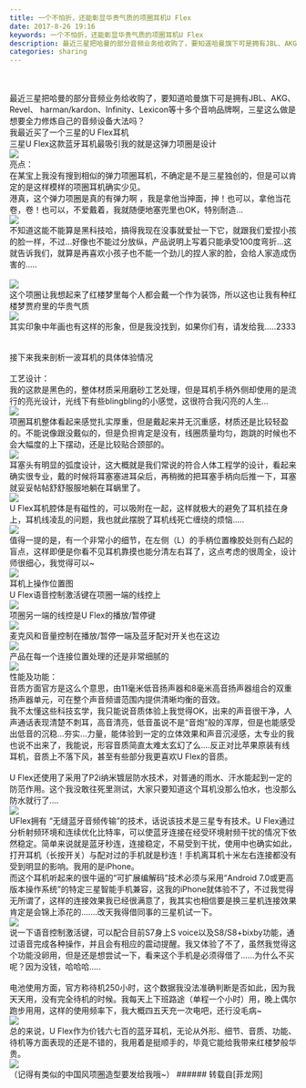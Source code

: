 ```yaml
---
title: 一个不怕折，还能彰显华贵气质的项圈耳机U Flex
date: 2017-8-26 19:16
keywords: 一个不怕折，还能彰显华贵气质的项圈耳机U Flex
description: 最近三星把哈曼的部分音频业务给收购了，要知道哈曼旗下可是拥有JBL、AKG、Revel、 harman/kardon、Infinity、Lexicon等十多个音响品牌啊，三星这么做是想要全力修炼自己的音频设备大法吗？我最近买了一个三星的U Flex耳机三星U Flex这款蓝牙耳机最吸引我的就是这弹力项圈是设计亮点：在某宝上我没有搜到相似的弹力项圈耳机，不确定是不是三星独创的，但是可以肯定的是这样模样的项圈耳机确实少见。港真，这个弹力项圈是真的有弹力啊 ，我是拿他当抻面，抻！也可以，拿他当花卷，卷！也可以，不爱戴着，我就随便地塞兜里也OK，特别耐造...不知道这能不能算是黑科技哈，搞得我现在没事就爱扯一下它，就跟我们爱捏小孩的脸一样，不过...好像也不能过分放纵，产品说明上写着只能承受100度弯折...这就告诉我们，就算是再喜欢小孩子也不能一个劲儿的捏人家的脸，会给人家造成伤害的.....这个项圈让我想起来了红楼梦里每个人都会戴一个作为装饰，所以这也让我有种红楼梦贾府里的华贵气质其实印象中年画也有这样的形象，但是我没找到，如果你们有，请发给我.....2333接下来我来剖析一波耳机的具体体验情况工艺设计：我的这款是黑色的，整体材质采用磨砂工艺处理，但是耳机手柄外侧却使用的是流行的亮光设计，光线下有些blingbling的小感觉，这很符合我闪亮的人生...项圈耳机整体看起来感觉扎实厚重，但是戴起来并无沉重感，材质还是比较轻盈的。不能说像跟没戴似的，但是负担肯定是没有，线圈质量均匀，跑跳的时候也不会大幅度的上下摆动，还是比较贴合颈部的。耳塞头有明显的弧度设计，这大概就是我们常说的符合人体工程学的设计，看起来确实很专业，戴的时候将耳塞塞进耳朵后，再稍微的把耳塞手柄向后推一下，耳塞就妥妥帖帖舒舒服服地躺在耳蜗里了。U Flex耳机腔体是有磁性的，可以吸附在一起，这样就极大的避免了耳机挂在身上，耳机线凌乱的问题，我也就此摆脱了耳机线死亡缠绕的烦恼.....值得一提的是，有一个非常小的细节，在左侧（L）的手柄位置橡胶处则有凸起的盲点，这样即便是你看不见耳机靠摸也能分清左右耳了，这点考虑的很周全，设计师很细心，我觉得可以~耳机上操作位置图U Flex语音控制激活键在项圈一端的线控上项圈另一端的线控是U Flex的播放/暂停键麦克风和音量控制在播放/暂停一端及蓝牙配对开关也在这边产品在每一个连接位置处理的还是非常细腻的性能及功能：音质方面官方是这么个意思，由11毫米低音扬声器和8毫米高音扬声器组合的双重扬声器单元，可在整个声音频谱范围内提供清晰均衡的音效。我不太懂这些科技玄学，我只能说音质体验上我觉得OK，出来的声音很干净，人声通话表现清楚不刺耳，高音清亮，低音虽说不是“音炮”般的浑厚，但是也能感受出低音的沉稳...夯实...力量，能体验到一定的立体效果和声音沉浸感，太专业的我也说不出来了，我能说，形容音质简直太难太玄幻了么....反正对比苹果原装有线耳机，音质上不落下风，甚至有些部分我更喜欢U Flex的音质。U Flex还使用了采用了P2i纳米镀层防水技术，对普通的雨水、汗水能起到一定的防范作用。这个我没敢往死里测试，大家只要知道这个耳机没那么怕水，也没那么防水就行了....UFlex拥有 “无缝蓝牙音频传输”的技术，话说该技术是三星专有技术。U Flex通过分析射频环境和连续优化比特率，可以使蓝牙连接在经受环境射频干扰的情况下依然稳定。简单来说就是蓝牙秒连，连接稳定，不易受到干扰，使用中也确实如此，打开耳机（长按开关）与配对过的手机就是秒连！手机离耳机十米左右连接都没有受到明显的影响。我用的是iPhone。而这个耳机听起来的很牛逼的“可扩展编解码”技术必须与采用“Android 7.0或更高版本操作系统”的特定三星智能手机兼容，这我的iPhone就体验不了，不过我觉得无所谓了，这样的连接效果我已经很满意了，我其实也相信要是换三星机连接效果肯定是会锦上添花的.......改天我得借同事的三星机试一下。说一下语音控制激活键，可以配合目前S7身上S voice以及S8/S8+bixby功能，通过语音完成各种操作，并且会有相应的震动提醒。我又体验了不了，虽然我觉得这个功能没卵用，但是还是想尝试一下，看来这个手机是必须得借了......为什么不买呢？因为没钱，哈哈哈.....电池使用方面，官方称待机250小时，这个数据我没法准确判断是否如此，因为我天天用，没有完全待机的时候。我每天上下班路途（单程一个小时）用，晚上偶尔跑步用用，这样的使用频率下，我大概四五天充一次电吧，还行没毛病~总的来说，U Flex作为价钱六七百的蓝牙耳机，无论从外形、细节、音质、功能、待机等方面表现的还是不错的，我用着是挺顺手的，毕竟它能给我带来红楼梦般华贵。（记得有类似的中国风项圈造型要发给我哦~）
categories: sharing
---
```

<td class="t_f" id="postmessage_861802">

<br/>
<br/>
最近三星把哈曼的部分音频业务给收购了，要知道哈曼旗下可是拥有JBL、AKG、Revel、 harman/kardon、Infinity、Lexicon等十多个音响品牌啊，三星这么做是想要全力修炼自己的音频设备大法吗？<br/>
我最近买了一个三星的U Flex耳机<br/>
三星U Flex这款蓝牙耳机最吸引我的就是这弹力项圈是设计<br/>

<img aid="614100" data-cf-modified-2df51425a29854cffa1326a1-="" file="data/attachment/forum/201708/26/191708rwt1pa3wz1jzetdl.jpg.thumb.jpg" id="aimg_614100" inpost="1" onclick="" onmouseover="" src="http://www.flw.ph/data/attachment/forum/201708/26/191708rwt1pa3wz1jzetdl.jpg" style="cursor:pointer" zoomfile="data/attachment/forum/201708/26/191708rwt1pa3wz1jzetdl.jpg"/>


<br/>
亮点：<br/>
在某宝上我没有搜到相似的弹力项圈耳机，不确定是不是三星独创的，但是可以肯定的是这样模样的项圈耳机确实少见。<br/>
港真，这个弹力项圈是真的有弹力啊 ，我是拿他当抻面，抻！也可以，拿他当花卷，卷！也可以，不爱戴着，我就随便地塞兜里也OK，特别耐造...<br/>

<img aid="614101" data-cf-modified-2df51425a29854cffa1326a1-="" file="data/attachment/forum/201708/26/191710yun1x1995ihuz1ii.jpg.thumb.jpg" id="aimg_614101" inpost="1" onclick="" onmouseover="" src="http://www.flw.ph/data/attachment/forum/201708/26/191710yun1x1995ihuz1ii.jpg" style="cursor:pointer" zoomfile="data/attachment/forum/201708/26/191710yun1x1995ihuz1ii.jpg"/>


<br/>
不知道这能不能算是黑科技哈，搞得我现在没事就爱扯一下它，就跟我们爱捏小孩的脸一样，不过...好像也不能过分放纵，产品说明上写着只能承受100度弯折...这就告诉我们，就算是再喜欢小孩子也不能一个劲儿的捏人家的脸，会给人家造成伤害的.....<br/>
<br/>

<img aid="614102" data-cf-modified-2df51425a29854cffa1326a1-="" file="data/attachment/forum/201708/26/191711gaez26m6lbfffl6b.jpg.thumb.jpg" id="aimg_614102" inpost="1" onclick="" onmouseover="" src="http://www.flw.ph/data/attachment/forum/201708/26/191711gaez26m6lbfffl6b.jpg" style="cursor:pointer" zoomfile="data/attachment/forum/201708/26/191711gaez26m6lbfffl6b.jpg"/>


<br/>
这个项圈让我想起来了红楼梦里每个人都会戴一个作为装饰，所以这也让我有种红楼梦贾府里的华贵气质<br/>

<img aid="614103" data-cf-modified-2df51425a29854cffa1326a1-="" file="data/attachment/forum/201708/26/191712sfi7ffgi9kjkgq4g.jpg.thumb.jpg" id="aimg_614103" inpost="1" onclick="" onmouseover="" src="http://www.flw.ph/data/attachment/forum/201708/26/191712sfi7ffgi9kjkgq4g.jpg" style="cursor:pointer" zoomfile="data/attachment/forum/201708/26/191712sfi7ffgi9kjkgq4g.jpg"/>


<br/>
其实印象中年画也有这样的形象，但是我没找到，如果你们有，请发给我.....2333<br/>
<br/>
<br/>
接下来我来剖析一波耳机的具体体验情况<br/>
<br/>
工艺设计：<br/>
我的这款是黑色的，整体材质采用磨砂工艺处理，但是耳机手柄外侧却使用的是流行的亮光设计，光线下有些blingbling的小感觉，这很符合我闪亮的人生...<br/>

<img aid="614104" data-cf-modified-2df51425a29854cffa1326a1-="" file="data/attachment/forum/201708/26/191714xvwglmohyvhmo0m5.jpg.thumb.jpg" id="aimg_614104" inpost="1" onclick="" onmouseover="" src="http://www.flw.ph/data/attachment/forum/201708/26/191714xvwglmohyvhmo0m5.jpg" style="cursor:pointer" zoomfile="data/attachment/forum/201708/26/191714xvwglmohyvhmo0m5.jpg"/>


<br/>
项圈耳机整体看起来感觉扎实厚重，但是戴起来并无沉重感，材质还是比较轻盈的。不能说像跟没戴似的，但是负担肯定是没有，线圈质量均匀，跑跳的时候也不会大幅度的上下摆动，还是比较贴合颈部的。<br/>

<img aid="614105" data-cf-modified-2df51425a29854cffa1326a1-="" file="data/attachment/forum/201708/26/191716zubhgsj9ss9envgu.jpg.thumb.jpg" id="aimg_614105" inpost="1" onclick="" onmouseover="" src="http://www.flw.ph/data/attachment/forum/201708/26/191716zubhgsj9ss9envgu.jpg" style="cursor:pointer" zoomfile="data/attachment/forum/201708/26/191716zubhgsj9ss9envgu.jpg"/>


<br/>
耳塞头有明显的弧度设计，这大概就是我们常说的符合人体工程学的设计，看起来确实很专业，戴的时候将耳塞塞进耳朵后，再稍微的把耳塞手柄向后推一下，耳塞就妥妥帖帖舒舒服服地躺在耳蜗里了。<br/>

<img aid="614106" data-cf-modified-2df51425a29854cffa1326a1-="" file="data/attachment/forum/201708/26/191718uslgeesre4e0z4e9.jpg.thumb.jpg" id="aimg_614106" inpost="1" onclick="" onmouseover="" src="http://www.flw.ph/data/attachment/forum/201708/26/191718uslgeesre4e0z4e9.jpg" style="cursor:pointer" zoomfile="data/attachment/forum/201708/26/191718uslgeesre4e0z4e9.jpg"/>


<br/>
U Flex耳机腔体是有磁性的，可以吸附在一起，这样就极大的避免了耳机挂在身上，耳机线凌乱的问题，我也就此摆脱了耳机线死亡缠绕的烦恼.....<br/>

<img aid="614107" data-cf-modified-2df51425a29854cffa1326a1-="" file="data/attachment/forum/201708/26/191719ds8mf2jvocct28so.jpg.thumb.jpg" id="aimg_614107" inpost="1" onclick="" onmouseover="" src="http://www.flw.ph/data/attachment/forum/201708/26/191719ds8mf2jvocct28so.jpg" style="cursor:pointer" zoomfile="data/attachment/forum/201708/26/191719ds8mf2jvocct28so.jpg"/>


<br/>
值得一提的是，有一个非常小的细节，在左侧（L）的手柄位置橡胶处则有凸起的盲点，这样即便是你看不见耳机靠摸也能分清左右耳了，这点考虑的很周全，设计师很细心，我觉得可以~<br/>

<img aid="614108" data-cf-modified-2df51425a29854cffa1326a1-="" file="data/attachment/forum/201708/26/191720b322e73w5eaigq7a.jpg.thumb.jpg" id="aimg_614108" inpost="1" onclick="" onmouseover="" src="http://www.flw.ph/data/attachment/forum/201708/26/191720b322e73w5eaigq7a.jpg" style="cursor:pointer" zoomfile="data/attachment/forum/201708/26/191720b322e73w5eaigq7a.jpg"/>


<br/>
耳机上操作位置图<br/>
U Flex语音控制激活键在项圈一端的线控上<br/>

<img aid="614109" data-cf-modified-2df51425a29854cffa1326a1-="" file="data/attachment/forum/201708/26/191722us7an6daefa0eptx.jpg.thumb.jpg" id="aimg_614109" inpost="1" onclick="" onmouseover="" src="http://www.flw.ph/data/attachment/forum/201708/26/191722us7an6daefa0eptx.jpg" style="cursor:pointer" zoomfile="data/attachment/forum/201708/26/191722us7an6daefa0eptx.jpg"/>


<br/>
项圈另一端的线控是U Flex的播放/暂停键<br/>

<img aid="614110" data-cf-modified-2df51425a29854cffa1326a1-="" file="data/attachment/forum/201708/26/191723fmfy7tbbmajb9ww3.jpg.thumb.jpg" id="aimg_614110" inpost="1" onclick="" onmouseover="" src="http://www.flw.ph/data/attachment/forum/201708/26/191723fmfy7tbbmajb9ww3.jpg" style="cursor:pointer" zoomfile="data/attachment/forum/201708/26/191723fmfy7tbbmajb9ww3.jpg"/>


<br/>
麦克风和音量控制在播放/暂停一端及蓝牙配对开关也在这边<br/>

<img aid="614111" data-cf-modified-2df51425a29854cffa1326a1-="" file="data/attachment/forum/201708/26/191725ijo3qolz3oel3llr.jpg.thumb.jpg" id="aimg_614111" inpost="1" onclick="" onmouseover="" src="http://www.flw.ph/data/attachment/forum/201708/26/191725ijo3qolz3oel3llr.jpg" style="cursor:pointer" zoomfile="data/attachment/forum/201708/26/191725ijo3qolz3oel3llr.jpg"/>


<br/>
产品在每一个连接位置处理的还是非常细腻的<br/>

<img aid="614112" data-cf-modified-2df51425a29854cffa1326a1-="" file="data/attachment/forum/201708/26/191727tz3o00ogm0mts8eh.jpg.thumb.jpg" id="aimg_614112" inpost="1" onclick="" onmouseover="" src="http://www.flw.ph/data/attachment/forum/201708/26/191727tz3o00ogm0mts8eh.jpg" style="cursor:pointer" zoomfile="data/attachment/forum/201708/26/191727tz3o00ogm0mts8eh.jpg"/>


<br/>
性能及功能：<br/>
音质方面官方是这么个意思，由11毫米低音扬声器和8毫米高音扬声器组合的双重扬声器单元，可在整个声音频谱范围内提供清晰均衡的音效。<br/>
我不太懂这些科技玄学，我只能说音质体验上我觉得OK，出来的声音很干净，人声通话表现清楚不刺耳，高音清亮，低音虽说不是“音炮”般的浑厚，但是也能感受出低音的沉稳...夯实...力量，能体验到一定的立体效果和声音沉浸感，太专业的我也说不出来了，我能说，形容音质简直太难太玄幻了么....反正对比苹果原装有线耳机，音质上不落下风，甚至有些部分我更喜欢U Flex的音质。<br/>
<br/>
U Flex还使用了采用了P2i纳米镀层防水技术，对普通的雨水、汗水能起到一定的防范作用。这个我没敢往死里测试，大家只要知道这个耳机没那么怕水，也没那么防水就行了....<br/>

<img aid="614113" data-cf-modified-2df51425a29854cffa1326a1-="" file="data/attachment/forum/201708/26/191728ajgbq88a5no055y5.jpg.thumb.jpg" id="aimg_614113" inpost="1" onclick="" onmouseover="" src="http://www.flw.ph/data/attachment/forum/201708/26/191728ajgbq88a5no055y5.jpg" style="cursor:pointer" zoomfile="data/attachment/forum/201708/26/191728ajgbq88a5no055y5.jpg"/>


<br/>
UFlex拥有 “无缝蓝牙音频传输”的技术，话说该技术是三星专有技术。U Flex通过分析射频环境和连续优化比特率，可以使蓝牙连接在经受环境射频干扰的情况下依然稳定。简单来说就是蓝牙秒连，连接稳定，不易受到干扰，使用中也确实如此，打开耳机（长按开关）与配对过的手机就是秒连！手机离耳机十米左右连接都没有受到明显的影响。我用的是iPhone。<br/>
而这个耳机听起来的很牛逼的“可扩展编解码”技术必须与采用“Android 7.0或更高版本操作系统”的特定三星智能手机兼容，这我的iPhone就体验不了，不过我觉得无所谓了，这样的连接效果我已经很满意了，我其实也相信要是换三星机连接效果肯定是会锦上添花的.......改天我得借同事的三星机试一下。<br/>

<img aid="614114" data-cf-modified-2df51425a29854cffa1326a1-="" file="data/attachment/forum/201708/26/191729vm8mbem52ph26xzp.jpg.thumb.jpg" id="aimg_614114" inpost="1" onclick="" onmouseover="" src="http://www.flw.ph/data/attachment/forum/201708/26/191729vm8mbem52ph26xzp.jpg" style="cursor:pointer" zoomfile="data/attachment/forum/201708/26/191729vm8mbem52ph26xzp.jpg"/>


<br/>
说一下语音控制激活键，可以配合目前S7身上S voice以及S8/S8+bixby功能，通过语音完成各种操作，并且会有相应的震动提醒。我又体验了不了，虽然我觉得这个功能没卵用，但是还是想尝试一下，看来这个手机是必须得借了......为什么不买呢？因为没钱，哈哈哈.....<br/>
<br/>
电池使用方面，官方称待机250小时，这个数据我没法准确判断是否如此，因为我天天用，没有完全待机的时候。我每天上下班路途（单程一个小时）用，晚上偶尔跑步用用，这样的使用频率下，我大概四五天充一次电吧，还行没毛病~<br/>

<img aid="614115" data-cf-modified-2df51425a29854cffa1326a1-="" file="data/attachment/forum/201708/26/191730pr8zkbpapbbs9fdd.jpg.thumb.jpg" id="aimg_614115" inpost="1" onclick="" onmouseover="" src="http://www.flw.ph/data/attachment/forum/201708/26/191730pr8zkbpapbbs9fdd.jpg" style="cursor:pointer" zoomfile="data/attachment/forum/201708/26/191730pr8zkbpapbbs9fdd.jpg"/>


<br/>
总的来说，U Flex作为价钱六七百的蓝牙耳机，无论从外形、细节、音质、功能、待机等方面表现的还是不错的，我用着是挺顺手的，毕竟它能给我带来红楼梦般华贵。<br/>

<img aid="614116" data-cf-modified-2df51425a29854cffa1326a1-="" file="data/attachment/forum/201708/26/191731ntttmmttcmo8dhjm.jpg.thumb.jpg" id="aimg_614116" inpost="1" onclick="" onmouseover="" src="http://www.flw.ph/data/attachment/forum/201708/26/191731ntttmmttcmo8dhjm.jpg" style="cursor:pointer" zoomfile="data/attachment/forum/201708/26/191731ntttmmttcmo8dhjm.jpg"/>


<br/>
（记得有类似的中国风项圈造型要发给我哦~）</td>
###### 转载自[菲龙网]
